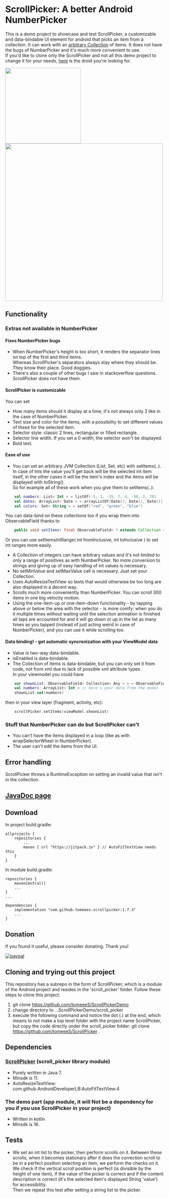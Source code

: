 # ScrollPicker: A better Android NumberPicker
This is a demo project to showcase and test ScrollPicker, a customizable and data-bindable UI element for android that picks an item from a collection. It can work with an [arbitrary Collection](#EaseOfUse) of items. It does not have the bugs of NumberPicker and it's much more convenient to use.  
If you'd like to clone only the ScrollPicker and not all this demo project to change it for your needs, [here](https://github.com/tomeeeS/ScrollPicker) is the droid you're looking for.
  
<p >
  <img src="https://github.com/tomeeeS/ScrollPickerDemo/blob/master/raw/demo.gif" width="240" />
  <img src="https://github.com/tomeeeS/ScrollPickerDemo/blob/master/raw/possibility showcase.png" width="500" /> 
</p>

## Functionality
### Extras not available in NumberPicker
#### Fixes NumberPicker bugs
* When NumberPicker's height is too short, it renders the separator lines on top of the first and third items.  
Whereas ScrollPicker's separators always stay where they should be. They know their place. Good doggies.
* There's also a couple of other bugs I saw in stackoverflow questions. ScrollPicker does not have them.

#### ScrollPicker is customizable
You can set  
* How many items should it display at a time, it's not always only 3 like in the case of NumberPicker.
* Text size and color for the items, with a possibility to set different values of these for the selected item.
* Selector style: classic 2 lines, rectangular or filled rectangle.
* Selector line width. If you set a 0 width, the selector won't be displayed.
* Bold text.

#### <a name="EaseOfUse"/>Ease of use
* You can set an arbitrary JVM Collection (List, Set, etc) with setItems(..). In case of Ints the value you'll get back will be the selected int item itself, in the other cases it will be the item's index and the items will be displayed with toString().  
So for example all of these work when you give them to setItems(..):  
```kotlin
    val numbers: List< Int > = listOf(-5, 3, -15, 7, 4, -50, 2, 70)
    val dates: ArrayList< Date > = arrayListOf(Date(), Date(), Date())
    val colors: Set< String > = setOf("red", "green", "blue")
```
You can data-bind on these collections too if you wrap them into ObservableField thanks to
```java
    public void setItems( final ObservableField< ? extends Collection > items )
```
Or you can use setItemsIntRange( int fromInclusive, int toInclusive ) to set int ranges more easily.
* A Collection of integers can have arbitrary values and it's not limited to only a range of positives as with NumberPicker. No more conversion to strings and giving up of easy handling of int values is necessary.
* No setMinValue and setMaxValue call is necessary. Just set your Collection.
* Uses AutoResizeTextView so texts that would otherwise be too long are also displayed in a decent way.
* Scrolls much more conveniently than NumberPicker. You can scroll 300 items in one big velocity motion. 
* Using the one-item-up or one-item-down functionality - by tapping above or below the area with the selector - is more comfy: when you do it multiple times without waiting until the selection animation is finished all taps are accounted for and it will go down or up in the list as many times as you tapped (instead of just acting weird in case of NumberPicker), and you can use it while scrolling too.

#### Data binding! - get automatic syncronization with your ViewModel data
* Value is two-way data-bindable.
* isEnabled is data-bindable.
* The Collection of items is data-bindable, but you can only set it from code, not from xml due to lack of possible xml attribute types.  
In your viewmodel you could have
```kotlin
    var shownList: ObservableField< Collection< Any > > = ObservableField()
    val numbers: ArrayList< Int > // here's your data from the model
    shownList.set(numbers)
```
then in your view layer (fragment, activity, etc):
```kotlin
    scrollPicker.setItems(viewModel.shownList)
```

### Stuff that NumberPicker can do but ScrollPicker can't
* You can't have the items displayed in a loop (like as with wrapSelectorWheel in NumberPicker).
* The user can't edit the items from the UI. 

## Error handling
ScrollPicker throws a RuntimeException on setting an invalid value that isn't in the collection.

## [JavaDoc page](https://tomeees.github.io/)

## Download
In project build.gradle:
```
allprojects {
    repositories {
        ...
        maven { url "https://jitpack.io" } // AutoFitTextView needs this
    }
}
```
   
In module build.gradle:
```
repositories {
    mavenCentral()
    ...
}
...

dependencies {
    implementation "com.github.tomeees:scrollpicker:1.7.3"
    ...
}
```

## Donation
If you found it useful, please consider donating. Thank you!  

[![paypal](https://www.paypalobjects.com/en_US/i/btn/btn_donateCC_LG.gif)](https://www.paypal.com/cgi-bin/webscr?cmd=_s-xclick&hosted_button_id=6B7WYZW78DBS2)

## Cloning and trying out this project
This repository has a subrepo in the form of ScrollPicker, which is a module of the Android project and resides in the 'scroll_picker' folder. Follow these steps to clone this project:
1. git clone https://github.com/tomeeeS/ScrollPickerDemo  
2. change directory to ...ScrollPickerDemo/scroll_picker  
3. execute the following command and notice the dot (.) at the end, which means to not make a top level folder with the project name ScrollPicker, but copy the code directly under the scroll_picker folder:  git clone https://github.com/tomeeeS/ScrollPicker .  

## Dependencies

### [ScrollPicker](https://github.com/tomeeeS/ScrollPicker) (scroll_picker library module)
* Purely written in Java 7.  
* Minsdk is 11.  
* AutoResizeTextView: com.github.AndroidDeveloperLB:AutoFitTextView:4  

### The demo part (app module, it will Not be a dependency for you if you use ScrollPicker in your project)
* Written in kotlin  
* Minsdk is 16.  

## Tests
* We set an int list to the picker, then perform scrolls on it. Between these scrolls, when it becomes stationary after it does the correction scroll to be in a perfect position selecting an item, we perform the checks on it. We check if the vertical scroll position is perfect (is divisible by the height of one item), if the value of the picker is correct and if the content description is correct (it's the selected item's displayed String 'value') for accessibility.  
Then we repeat this test after setting a string list to the picker.
